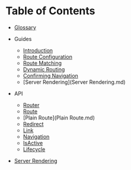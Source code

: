# Table of Contents

- [Glossary](Glossary.md)
- Guides
  - [Introduction](Introduction.md)
  - [Route Configuration](RouteConfiguration.md)
  - [Route Matching](RouteMatching.md)
  - [Dynamic Routing](DynamicRouting.md)
  - [Confirming Navigation](ConfirmingNavigation.md)
  - [Server Rendering](Server Rendering.md)
- API
  - [Router](Route.md)
  - [Route](Route.md)
  - [Plain Route](Plain Route.md)
  - [Redirect](Redirect.md)
  - [Link](Link.md)
  - [Navigation](Navigation.md)
  - [IsActive](IsActive.md)
  - [Lifecycle](Lifecycle.md)

- [Server Rendering](ServerRendering.md)
